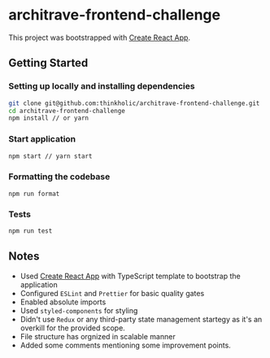 # architrave-frontend-challenge

This project was bootstrapped with [Create React App](https://github.com/facebook/create-react-app).

## Getting Started

### Setting up locally and installing dependencies

```bash
git clone git@github.com:thinkholic/architrave-frontend-challenge.git
cd architrave-frontend-challenge
npm install // or yarn
```

### Start application

```bash
npm start // yarn start
```

### Formatting the codebase

```
npm run format
```

### Tests

```bash
npm run test
```

## Notes

- Used [Create React App](https://github.com/facebook/create-react-app) with TypeScript template to bootstrap the application
- Configured `ESLint` and `Prettier` for basic quality gates
- Enabled absolute imports
- Used `styled-components` for styling
- Didn't use `Redux` or any third-party state management startegy as it's an overkill for the provided scope.
- File structure has orgnized in scalable manner
- Added some comments mentioning some improvement points.
